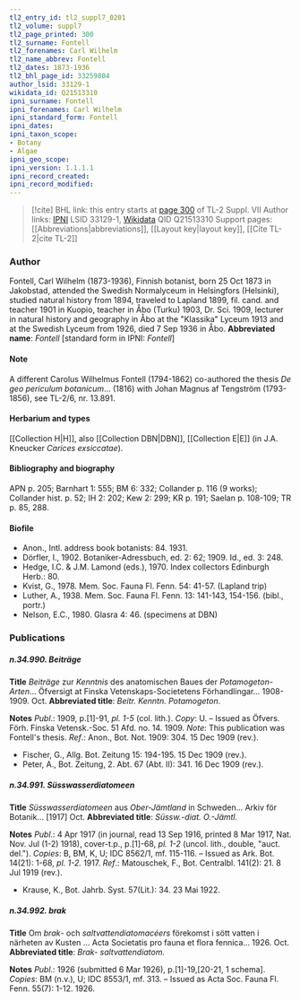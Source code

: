 ```yaml
---
tl2_entry_id: tl2_suppl7_0201
tl2_volume: suppl7
tl2_page_printed: 300
tl2_surname: Fontell
tl2_forenames: Carl Wilhelm
tl2_name_abbrev: Fontell
tl2_dates: 1873-1936
tl2_bhl_page_id: 33259804
author_lsid: 33129-1
wikidata_id: Q21513310
ipni_surname: Fontell
ipni_forenames: Carl Wilhelm
ipni_standard_form: Fontell
ipni_dates: 
ipni_taxon_scope: 
- Botany
- Algae
ipni_geo_scope: 
ipni_version: 1.1.1.1
ipni_record_created: 
ipni_record_modified:
---
```


> [!cite] BHL link: this entry starts at [page 300](https://www.biodiversitylibrary.org/page/33259804) of TL-2 Suppl. VII
> Author links: [IPNI](https://www.ipni.org/a/33129-1) LSID 33129-1, [Wikidata](https://www.wikidata.org/wiki/Q21513310) QID Q21513310
> Support pages: [[Abbreviations|abbreviations]], [[Layout key|layout key]], [[Cite TL-2|cite TL-2]]

### Author

Fontell, Carl Wilhelm (1873-1936), Finnish botanist, born 25 Oct 1873 in Jakobstad, attended the Swedish Normalyceum in Helsingfors (Helsinki), studied natural history from 1894, traveled to Lapland 1899, fil. cand. and teacher 1901 in Kuopio, teacher in Åbo (Turku) 1903, Dr. Sci. 1909, lecturer in natural history and geography in Åbo at the "Klassika" Lyceum 1913 and at the Swedish Lyceum from 1926, died 7 Sep 1936 in Åbo. 
**Abbreviated name**: *Fontell* \[standard form in IPNI: *Fontell*\]

#### Note

A different Carolus Wilhelmus Fontell (1794-1862) co-authored the thesis *De geo periculum botanicum*... (1816) with Johan Magnus af Tengström (1793-1856), see TL-2/6, nr. 13.891.

#### Herbarium and types

[[Collection H|H]], also [[Collection DBN|DBN]], [[Collection E|E]] (in J.A. Kneucker *Carices exsiccatae*).

#### Bibliography and biography

APN p. 205; Barnhart 1: 555; BM 6: 332; Collander p. 116 (9 works); Collander hist. p. 52; IH 2: 202; Kew 2: 299; KR p. 191; Saelan p. 108-109; TR p. 85, 288.

#### Biofile

- Anon., Intl. address book botanists: 84. 1931.
- Dörfler, I., 1902. Botaniker-Adressbuch, ed. 2: 62; 1909. Id., ed. 3: 248.
- Hedge, I.C. & J.M. Lamond (eds.), 1970. Index collectors Edinburgh Herb.: 80.
- Kvist, G., 1978. Mem. Soc. Fauna Fl. Fenn. 54: 41-57. (Lapland trip)
- Luther, A., 1938. Mem. Soc. Fauna Fl. Fenn. 13: 141-143, 154-156. (bibl., portr.)
- Nelson, E.C., 1980. Glasra 4: 46. (specimens at DBN)

### Publications

##### n.34.990. Beiträge

**Title**
*Beiträge* zur *Kenntnis* des anatomischen Baues der *Potamogeton-Arten*... Öfversigt at Finska Vetenskaps-Societetens Förhandlingar... 1908-1909. Oct.
**Abbreviated title**: *Beitr. Kenntn. Potamogeton*.

**Notes**
*Publ*.: 1909, p.\[1\]-91, *pl. 1-5* (col. lith.). *Copy*: U. – Issued as Öfvers. Förh. Finska Vetensk.-Soc. 51 Afd. no. 14. 1909.
*Note*: This publication was Fontell's thesis.
*Ref*.: Anon., Bot. Not. 1909: 304. 15 Dec 1909 (rev.).
- Fischer, G., Allg. Bot. Zeitung 15: 194-195. 15 Dec 1909 (rev.).
- Peter, A., Bot. Zeitung, 2. Abt. 67 (Abt. II): 341. 16 Dec 1909 (rev.).

##### n.34.991. Süsswasserdiatomeen

**Title**
*Süsswasserdiatomeen* aus *Ober-Jämtland* in Schweden... Arkiv för Botanik... \[1917\] Oct.
**Abbreviated title**: *Süssw.-diat. O.-Jämtl.*

**Notes**
*Publ*.: 4 Apr 1917 (in journal, read 13 Sep 1916, printed 8 Mar 1917, Nat. Nov. Jul (1-2) 1918), cover-t.p., p.\[1\]-68, *pl. 1-2* (uncol. lith., double, "auct. del."). *Copies*: B, BM, K, U; IDC 8562/1, mf. 115-116. – Issued as Ark. Bot. 14(21): 1-68, *pl. 1-2.* 1917.
*Ref*.: Matouschek, F., Bot. Centralbl. 141(2): 21. 8 Jul 1919 (rev.).
- Krause, K., Bot. Jahrb. Syst. 57(Lit.): 34. 23 Mai 1922.

##### n.34.992. brak

**Title**
Om *brak*- och *saltvattendiatomacéers* förekomst i sött vatten i närheten av Kusten ... Acta Societatis pro fauna et flora fennica... 1926. Oct.
**Abbreviated title**: *Brak- saltvattendiatom.*

**Notes**
*Publ*.: 1926 (submitted 6 Mar 1926), p.\[1\]-19,\[20-21, 1 schema\]. *Copies*: BM (n.v.), U; IDC 8553/1, mf. 313. – Issued as Acta Soc. Fauna Fl. Fenn. 55(7): 1-12. 1926.

